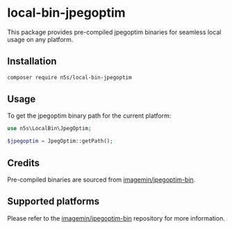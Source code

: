 # local-bin-jpegoptim

This package provides pre-compiled jpegoptim binaries for seamless local usage on any platform.

## Installation

```bash
composer require n5s/local-bin-jpegoptim
```

## Usage

To get the jpegoptim binary path for the current platform:

```php
use n5s\LocalBin\JpegOptim;

$jpegoptim = JpegOptim::getPath();
```

## Credits

Pre-compiled binaries are sourced from [imagemin/jpegoptim-bin](https://github.com/imagemin/jpegoptim-bin).

## Supported platforms

Please refer to the [imagemin/jpegoptim-bin](https://github.com/imagemin/jpegoptim-bin/tree/main/vendor) repository for more information.
